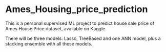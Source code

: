 # Ames_Housing_price_prediction
This is a personal supervised ML project to predict house sale price of Ames House Price dataset, available on Kaggle

There will be three models: Lasso, TreeBased and one ANN model, plus a stacking ensemble with all these models.
